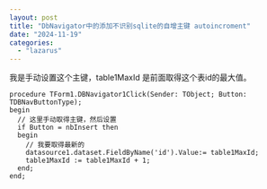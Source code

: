 ```yaml
---
layout: post
title: "DbNavigator中的添加不识别sqlite的自增主键 autoincroment"
date: "2024-11-19"
categories: 
  - "lazarus"
---
```


我是手动设置这个主键，table1MaxId 是前面取得这个表id的最大值。

```
procedure TForm1.DBNavigator1Click(Sender: TObject; Button: TDBNavButtonType);
begin
  // 这里手动取得主键，然后设置
  if Button = nbInsert then
  begin
    // 我要取得最新的
    datasource1.dataset.FieldByName('id').Value:= table1MaxId;
    table1MaxId := table1MaxId + 1;
  end;
end;
```
